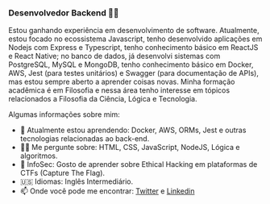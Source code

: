 ### Desenvolvedor Backend 👨‍💻

Estou ganhando experiência em desenvolvimento de software. Atualmente, estou focado no ecossistema Javascript, tenho desenvolvido aplicações em Nodejs com Express e Typescript, tenho conhecimento básico em ReactJS e React Native; no banco de dados, já desenvolvi sistemas com PostgreSQL, MySQL e MongoDB, tenho conhecimento básico em Docker, AWS, Jest (para testes unitários) e Swagger (para documentação de APIs), mas estou sempre aberto a aprender coisas novas. Minha formação acadêmica é em Filosofia e nessa área tenho interesse em tópicos relacionados a Filosofia da Ciência, Lógica e Tecnologia.

Algumas informações sobre mim:
- 🌱 Atualmente estou aprendendo: Docker, AWS, ORMs, Jest e outras tecnologias relacionadas ao back-end.
- 🕵️‍♂️ Me pergunte sobre: HTML, CSS, JavaScript, NodeJS, Lógica e algoritmos.
- 🏴 InfoSec: Gosto de aprender sobre Ethical Hacking em plataformas de CTFs (Capture The Flag).
- 🇺🇸 Idiomas: Inglês Intermediário.
- 📫 Onde você pode me encontrar: [Twitter](https://twitter.com/Manfrinne_R00t) e [Linkedin](https://www.linkedin.com/in/manfrinne-ferreira-6033121a7/)


<!--
**Manfrinne/Manfrinne** is a ✨ _special_ ✨ repository because its `README.md` (this file) appears on your GitHub profile.

Here are some ideas to get you started:

- 🔭 I’m currently working on ...
- 🌱 I’m currently learning ...
- 👯 I’m looking to collaborate on ...
- 🤔 I’m looking for help with ...
- 💬 Ask me about ...
- 📫 How to reach me: ...
- 😄 Pronouns: ...
- ⚡ Fun fact: ...
-->
